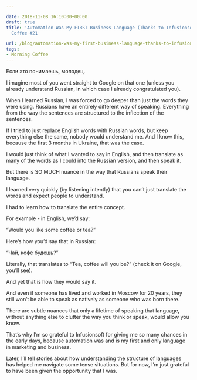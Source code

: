 ```yaml
---

date: 2018-11-08 16:10:00+00:00
draft: true
title: 'Automation Was My FIRST Business Language (Thanks to Infusionsoft): Morning
  Coffee #21'

url: /blog/automation-was-my-first-business-language-thanks-to-infusionsoft-morning-coffee-21
tags:
- Morning Coffee
---
```




 


Если это понимаешь, молодец.

I imagine most of you went straight to Google on that one (unless you already understand Russian, in which case I already congratulated you).

When I learned Russian, I was forced to go deeper than just the words they were using. Russians have an entirely different way of speaking. Everything from the way the sentences are structured to the inflection of the sentences.

If I tried to just replace English words with Russian words, but keep everything else the same, nobody would understand me. And I know this, because the first 3 months in Ukraine, that was the case.

I would just think of what I wanted to say in English, and then translate as many of the words as I could into the Russian version, and then speak it.

But there is SO MUCH nuance in the way that Russians speak their language.

I learned very quickly (by listening intently) that you can’t just translate the words and expect people to understand.

I had to learn how to translate the entire concept. 

For example - in English, we’d say:

“Would you like some coffee or tea?”

Here’s how you’d say that in Russian:

“Чай, кофе будешь?”

Literally, that translates to “Tea, coffee will you be?” (check it on Google, you’ll see).

And yet that is how they would say it.

And even if someone has lived and worked in Moscow for 20 years, they still won’t be able to speak as natively as someone who was born there. 

There are subtle nuances that only a lifetime of speaking that language, without anything else to clutter the way you think or speak, would allow you know.

That’s why I’m so grateful to Infusionsoft for giving me so many chances in the early days, because automation was and is my first and only language in marketing and business.

Later, I’ll tell stories about how understanding the structure of  languages has helped me navigate some tense situations. But for now, I’m just grateful to have been given the opportunity that I was.

